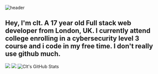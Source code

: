 ![header](https://github.com/cltrdd/cltrdd/blob/main/intro.png)    
## Hey, I'm clt. A 17 year old Full stack web developer from London, UK. I currently attend college enrolling in a cybersecurity level 3 course and i code in my free time. I don't really use github much.

![](https://img.shields.io/badge/OS-Windows-informational?style=flat&logo=Windows&logoColor=white&color=FF0000) ![](https://img.shields.io/badge/OS-Arch_Linux-informational?style=flat&logo=Archlinux&logoColor=white&color=FF0000) 
![Clt's GitHub Stats](https://github-readme-stats.vercel.app/api?username=cltrdd)
